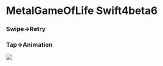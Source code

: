 # MetalGameOfLife Swift4beta6

### Swipe->Retry

### Tap->Animation

![](https://github.com/daisukenagata/MetalGameOfLife/blob/master/Gif/Movie.gif?raw=true)
